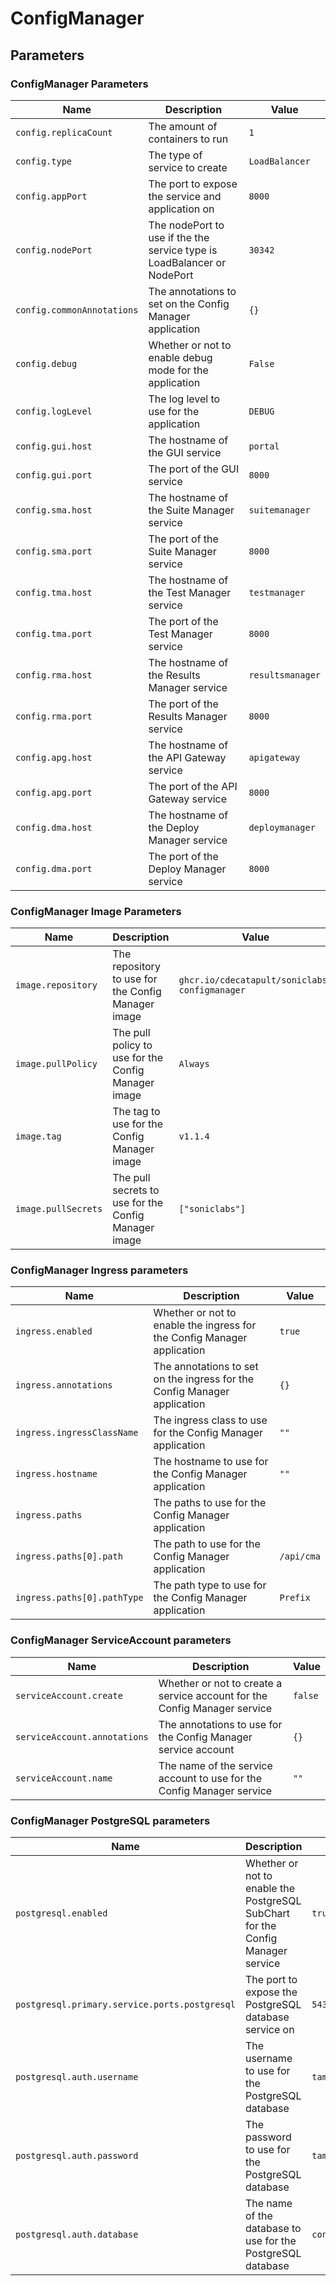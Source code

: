 # ConfigManager

## Parameters

### ConfigManager Parameters

| Name                       | Description                                                             | Value            |
| -------------------------- | ----------------------------------------------------------------------- | ---------------- |
| `config.replicaCount`      | The amount of containers to run                                         | `1`              |
| `config.type`              | The type of service to create                                           | `LoadBalancer`   |
| `config.appPort`           | The port to expose the service and application on                       | `8000`           |
| `config.nodePort`          | The nodePort to use if the the service type is LoadBalancer or NodePort | `30342`          |
| `config.commonAnnotations` | The annotations to set on the Config Manager application                | `{}`             |
| `config.debug`             | Whether or not to enable debug mode for the application                 | `False`          |
| `config.logLevel`          | The log level to use for the application                                | `DEBUG`          |
| `config.gui.host`          | The hostname of the GUI service                                         | `portal`         |
| `config.gui.port`          | The port of the GUI service                                             | `8000`           |
| `config.sma.host`          | The hostname of the Suite Manager service                               | `suitemanager`   |
| `config.sma.port`          | The port of the Suite Manager service                                   | `8000`           |
| `config.tma.host`          | The hostname of the Test Manager service                                | `testmanager`    |
| `config.tma.port`          | The port of the Test Manager service                                    | `8000`           |
| `config.rma.host`          | The hostname of the Results Manager service                             | `resultsmanager` |
| `config.rma.port`          | The port of the Results Manager service                                 | `8000`           |
| `config.apg.host`          | The hostname of the API Gateway service                                 | `apigateway`     |
| `config.apg.port`          | The port of the API Gateway service                                     | `8000`           |
| `config.dma.host`          | The hostname of the Deploy Manager service                              | `deploymanager`  |
| `config.dma.port`          | The port of the Deploy Manager service                                  | `8000`           |

### ConfigManager Image Parameters

| Name                | Description                                          | Value                                         |
| ------------------- | ---------------------------------------------------- | --------------------------------------------- |
| `image.repository`  | The repository to use for the Config Manager image   | `ghcr.io/cdecatapult/soniclabs-configmanager` |
| `image.pullPolicy`  | The pull policy to use for the Config Manager image  | `Always`                                      |
| `image.tag`         | The tag to use for the Config Manager image          | `v1.1.4`                                      |
| `image.pullSecrets` | The pull secrets to use for the Config Manager image | `["soniclabs"]`                               |

### ConfigManager Ingress parameters

| Name                        | Description                                                              | Value      |
| --------------------------- | ------------------------------------------------------------------------ | ---------- |
| `ingress.enabled`           | Whether or not to enable the ingress for the Config Manager application  | `true`     |
| `ingress.annotations`       | The annotations to set on the ingress for the Config Manager application | `{}`       |
| `ingress.ingressClassName`  | The ingress class to use for the Config Manager application              | `""`       |
| `ingress.hostname`          | The hostname to use for the Config Manager application                   | `""`       |
| `ingress.paths`             | The paths to use for the Config Manager application                      |            |
| `ingress.paths[0].path`     | The path to use for the Config Manager application                       | `/api/cma` |
| `ingress.paths[0].pathType` | The path type to use for the Config Manager application                  | `Prefix`   |

### ConfigManager ServiceAccount parameters

| Name                         | Description                                                               | Value   |
| ---------------------------- | ------------------------------------------------------------------------- | ------- |
| `serviceAccount.create`      | Whether or not to create a service account for the Config Manager service | `false` |
| `serviceAccount.annotations` | The annotations to use for the Config Manager service account             | `{}`    |
| `serviceAccount.name`        | The name of the service account to use for the Config Manager service     | `""`    |

### ConfigManager PostgreSQL parameters

| Name                                          | Description                                                                     | Value           |
| --------------------------------------------- | ------------------------------------------------------------------------------- | --------------- |
| `postgresql.enabled`                          | Whether or not to enable the PostgreSQL SubChart for the Config Manager service | `true`          |
| `postgresql.primary.service.ports.postgresql` | The port to expose the PostgreSQL database service on                           | `5432`          |
| `postgresql.auth.username`                    | The username to use for the PostgreSQL database                                 | `tamuser`       |
| `postgresql.auth.password`                    | The password to use for the PostgreSQL database                                 | `tampassword`   |
| `postgresql.auth.database`                    | The name of the database to use for the PostgreSQL database                     | `configmanager` |
